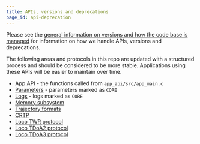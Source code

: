 ```yaml
---
title: APIs, versions and deprecations
page_id: api-deprecation
---
```


Please see the [general information on versions and how the code base is managed](https://www.bitcraze.io/development/development-overview/#apis-versioning-and-evolution-of-the-code-base)
for information on how we handle APIs, versions and deprecations.

The following areas and protocols in this repo are updated with a structured process and should be considered to be
more stable. Applications using these APIs will be easier to maintain over time.

* App API - the functions called from `app_api/src/app_main.c`
* [Parameters](/docs/api/params.md) - parameters marked as `CORE`
* [Logs](/docs/api/logs.md) - logs marked as `CORE`
* [Memory subsystem](/docs/functional-areas/memory-subsystem)
* [Trajectory formats](/docs/functional-areas/trajectory_formats.md)
* [CRTP](/docs/functional-areas/crtp)
* [Loco TWR protocol](https://www.bitcraze.io/documentation/repository/lps-node-firmware/master/protocols/twr-protocol/)
* [Loco TDoA2 protocol](https://www.bitcraze.io/documentation/repository/lps-node-firmware/master/protocols/tdoa2_protocol/)
* [Loco TDoA3 protocol](https://www.bitcraze.io/documentation/repository/lps-node-firmware/master/protocols/tdoa3_protocol/)
